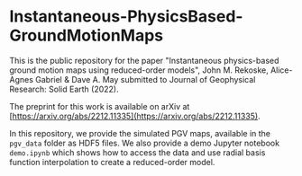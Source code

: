 # Instantaneous-PhysicsBased-GroundMotionMaps
This is the public repository for the paper
"Instantaneous physics-based ground motion maps using reduced-order models",
John M. Rekoske, Alice-Agnes Gabriel & Dave A. May submitted to
Journal of Geophysical Research: Solid Earth (2022).

The preprint for this work is available on arXiv at [https://arxiv.org/abs/2212.11335](https://arxiv.org/abs/2212.11335).

In this repository, we provide the simulated PGV maps, available in the
`pgv_data` folder as HDF5 files. We also provide a demo Jupyter notebook
`demo.ipynb` which shows how to access the data and use radial basis function interpolation
to create a reduced-order model.
